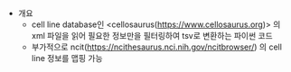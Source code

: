 * 개요
  - cell line database인 <cellosaurus(https://www.cellosaurus.org)> 의 xml 파일을 읽어 필요한 정보만을 필터링하여 tsv로 변환하는 파이썬 코드
  - 부가적으로 ncit(https://ncithesaurus.nci.nih.gov/ncitbrowser/) 의 cell line 정보를 맵핑 가능
  
